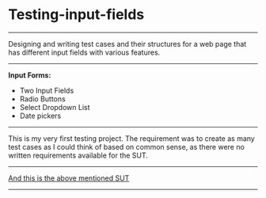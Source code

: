 # Testing-input-fields
***
Designing and writing test cases and their structures for a web page that has different input fields with various features.
***
**Input Forms:**
*  Two Input Fields  
*  Radio Buttons  
*  Select Dropdown List  
*  Date pickers
***
This is my very first testing project. The requirement was to create as many test cases as I could think of based on common sense, as there were no written requirements available for the SUT.
***
[And this is the above mentioned SUT](http://demo.seleniumeasy.com/)
***
